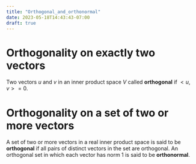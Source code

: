 ```yaml
---
title: "Orthogonal_and_orthonormal"
date: 2023-05-18T14:43:43-07:00
draft: true
---
```


# Orthogonality on exactly two vectors
Two vectors $u$ and $v$ in an inner product space $V$ called **orthogonal** if $<u, v> = 0$.

# Orthogonality on a set of two or more vectors
A set of two or more vectors in a real inner product space is said to be **orthogonal** if all pairs of distinct vectors in the set are orthogonal. An orthogonal set in which each vector has norm 1 is said to be **orthonormal**.